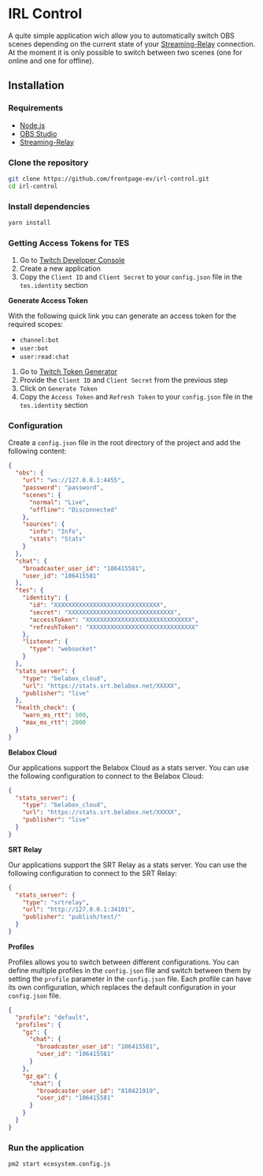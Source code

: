 # IRL Control

A quite simple application wich allow you to automatically switch OBS scenes depending on the current state of
your [Streaming-Relay](https://github.com/frontpage-ev/srtrelay) connection. At the moment it is only possible to switch
between two scenes (one for online and one for offline).

## Installation

### Requirements

- [Node.js](https://nodejs.org/en/download/)
- [OBS Studio](https://obsproject.com/download)
- [Streaming-Relay](https://github.com/frontpage-ev/srtrelay)

### Clone the repository

```bash
git clone https://github.com/frontpage-ev/irl-control.git
cd irl-control
```

### Install dependencies

```bash
yarn install
```

### Getting Access Tokens for TES

1. Go to [Twitch Developer Console](https://dev.twitch.tv/console/apps)
2. Create a new application
3. Copy the `Client ID` and `Client Secret` to your `config.json` file in the `tes.identity` section

**Generate Access Token**

With the following quick link you can generate an access token for the required scopes:

- `channel:bot`
- `user:bot`
- `user:read:chat`

1. Go to [Twitch Token Generator](https://twitchtokengenerator.com/quick/BtuUF4hq3O)
2. Provide the `Client ID` and `Client Secret` from the previous step
3. Click on `Generate Token`
4. Copy the `Access Token` and `Refresh Token` to your `config.json` file in the `tes.identity` section

### Configuration

Create a `config.json` file in the root directory of the project and add the following content:

```json
{
  "obs": {
    "url": "ws://127.0.0.1:4455",
    "password": "password",
    "scenes": {
      "normal": "Live",
      "offline": "Disconnected"
    },
    "sources": {
      "info": "Info",
      "stats": "Stats"
    }
  },
  "chat": {
    "broadcaster_user_id": "106415581",
    "user_id": "106415581"
  },
  "tes": {
    "identity": {
      "id": "XXXXXXXXXXXXXXXXXXXXXXXXXXXXXX",
      "secret": "XXXXXXXXXXXXXXXXXXXXXXXXXXXXXX",
      "accessToken": "XXXXXXXXXXXXXXXXXXXXXXXXXXXXXX",
      "refreshToken": "XXXXXXXXXXXXXXXXXXXXXXXXXXXXXX"
    },
    "listener": {
      "type": "websocket"
    }
  },
  "stats_server": {
    "type": "belabox_cloud",
    "url": "https://stats.srt.belabox.net/XXXXX",
    "publisher": "live"
  },
  "health_check": {
    "warn_ms_rtt": 500,
    "max_ms_rtt": 2000
  }
}
```

**Belabox Cloud**

Our applications support the Belabox Cloud as a stats server. You can use the following configuration to connect to the
Belabox Cloud:

```json
{
  "stats_server": {
    "type": "belabox_cloud",
    "url": "https://stats.srt.belabox.net/XXXXX",
    "publisher": "live"
  }
}
```

**SRT Relay**

Our applications support the SRT Relay as a stats server. You can use the following configuration to connect to the
SRT Relay:

```json
{
  "stats_server": {
    "type": "srtrelay",
    "url": "http://127.0.0.1:34101",
    "publisher": "publish/test/"
  }
}
```

**Profiles**

Profiles allows you to switch between different configurations. You can define multiple profiles in the `config.json`
file and switch between them by setting the `profile` parameter in the `config.json` file. Each profile can have its own
configuration, which replaces the default configuration in your `config.json` file.

```json
{
  "profile": "default",
  "profiles": {
    "gz": {
      "chat": {
        "broadcaster_user_id": "106415581",
        "user_id": "106415581"
      }
    },
    "gz_qa": {
      "chat": {
        "broadcaster_user_id": "810421919",
        "user_id": "106415581"
      }
    }
  }
}
```

### Run the application

```bash
pm2 start ecosystem.config.js
```